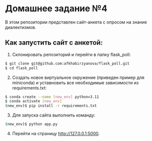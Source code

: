 # Домашнее задание №4 

В этом репозитории представлен сайт-анкета с опросом на знание диалектизмов.

## Как запустить сайт с анкетой:

1. Склонировать репозиторий и перейти в папку flask_poll:

```bash
$ git clone git@github.com:afkhabirzyanova/flask_poll.git
$ cd flask_poll
```

2. Создать новое виртуальное окружение (приведен пример для miniconda) и уставновить все необходимые зависимости из requirements.txt:
```bash
$ conda create --name [new_env] python=3.11
$ conda activate [new_env]
(new_env)$ pip install -r requirements.txt
```

3. Для запуска сайта выполнить команду:
```bash
(new_env)$ python app.py
```

4. Перейти на страницу  http://127.0.0.1:5000.
